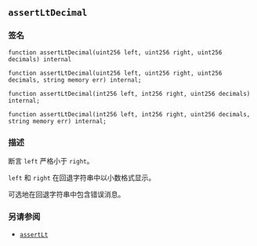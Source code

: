 ## `assertLtDecimal`

### 签名

```solidity
function assertLtDecimal(uint256 left, uint256 right, uint256 decimals) internal
```

```solidity
function assertLtDecimal(uint256 left, uint256 right, uint256 decimals, string memory err) internal;
```

```solidity
function assertLtDecimal(int256 left, int256 right, uint256 decimals) internal;
```

```solidity
function assertLtDecimal(int256 left, int256 right, uint256 decimals, string memory err) internal;
```

### 描述

断言 `left` 严格小于 `right`。

`left` 和 `right` 在回退字符串中以小数格式显示。

可选地在回退字符串中包含错误消息。

### 另请参阅

- [`assertLt`](./assertLt.md)